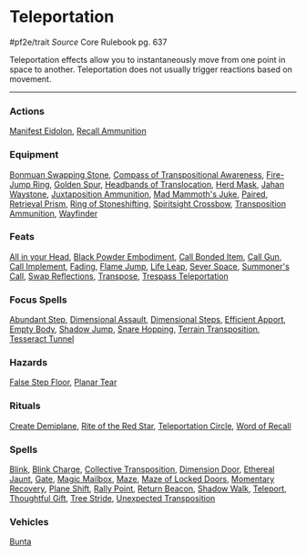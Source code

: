 # Teleportation
#pf2e/trait 
*Source* Core Rulebook pg. 637

Teleportation effects allow you to instantaneously move from one point in space to another. Teleportation does not usually trigger reactions based on movement.

---

### Actions
[Manifest Eidolon](../Rules/Actions/Manifest%20Eidolon.md), [Recall Ammunition](Recall%20Ammunition)

### Equipment
[Bonmuan Swapping Stone](Bonmuan%20Swapping%20Stone), [Compass of Transpositional Awareness](Compass%20of%20Transpositional%20Awareness), [Fire-Jump Ring](Fire-Jump%20Ring), [Golden Spur](Golden%20Spur), [Headbands of Translocation](Headbands%20of%20Translocation), [Herd Mask](Herd%20Mask), [Jahan Waystone](Jahan%20Waystone), [Juxtaposition Ammunition](Juxtaposition%20Ammunition), [Mad Mammoth's Juke](Mad%20Mammoth's%20Juke), [Paired](Paired), [Retrieval Prism](Retrieval%20Prism), [Ring of Stoneshifting](Ring%20of%20Stoneshifting), [Spiritsight Crossbow](Spiritsight%20Crossbow), [Transposition Ammunition](Transposition%20Ammunition), [Wayfinder](Wayfinder)

### Feats
[All in your Head](All%20in%20your%20Head), [Black Powder Embodiment](Black%20Powder%20Embodiment), [Call Bonded Item](Call%20Bonded%20Item), [Call Gun](Call%20Gun), [Call Implement](Call%20Implement), [Fading](Fading), [Flame Jump](Flame%20Jump), [Life Leap](Life%20Leap), [Sever Space](Sever%20Space), [Summoner's Call](Summoner's%20Call), [Swap Reflections](Swap%20Reflections), [Transpose](Transpose), [Trespass Teleportation](Trespass%20Teleportation)

### Focus Spells
[Abundant Step](../Spells_Rituals/Focus%20Spells/Level%204/Abundant%20Step.md), [Dimensional Assault](../Spells_Rituals/Focus%20Spells/Level%201/Dimensional%20Assault.md), [Dimensional Steps](../Spells_Rituals/Focus%20Spells/Level%204/Dimensional%20Steps.md), [Efficient Apport](../Spells_Rituals/Focus%20Spells/Level%201/Efficient%20Apport.md), [Empty Body](../Spells_Rituals/Focus%20Spells/Level%209/Empty%20Body.md), [Shadow Jump](../Spells_Rituals/Focus%20Spells/Level%205/Shadow%20Jump.md), [Snare Hopping](../Spells_Rituals/Focus%20Spells/Level%201/Snare%20Hopping.md), [Terrain Transposition](../Spells_Rituals/Focus%20Spells/Level%205/Terrain%20Transposition.md), [Tesseract Tunnel](../Spells_Rituals/Focus%20Spells/Cantrips/Tesseract%20Tunnel.md)

### Hazards
[False Step Floor](False%20Step%20Floor), [Planar Tear](Planar%20Tear)

### Rituals
[Create Demiplane](../Spells_Rituals/Rituals/Level%208/Create%20Demiplane.md), [Rite of the Red Star](../Spells_Rituals/Rituals/Level%208/Rite%20of%20the%20Red%20Star.md), [Teleportation Circle](../Spells_Rituals/Rituals/Level%207/Teleportation%20Circle.md), [Word of Recall](../Spells_Rituals/Rituals/Level%207/Word%20of%20Recall.md)

### Spells
[Blink](../Spells_Rituals/Arcane_Tradition/Level%204/Blink.md), [Blink Charge](../Spells_Rituals/Arcane_Tradition/Level%205/Blink%20Charge.md), [Collective Transposition](../Spells_Rituals/Arcane_Tradition/Level%206/Collective%20Transposition.md), [Dimension Door](../Spells_Rituals/Arcane_Tradition/Level%204/Dimension%20Door.md), [Ethereal Jaunt](../Spells_Rituals/Arcane_Tradition/Level%207/Ethereal%20Jaunt.md), [Gate](../Spells_Rituals/Arcane_Tradition/Level%2010/Gate.md), [Magic Mailbox](../Spells_Rituals/Arcane_Tradition/Level%204/Magic%20Mailbox.md), [Maze](../Spells_Rituals/Arcane_Tradition/Level%208/Maze.md), [Maze of Locked Doors](../Spells_Rituals/Arcane_Tradition/Level%207/Maze%20of%20Locked%20Doors.md), [Momentary Recovery](../Spells_Rituals/Arcane_Tradition/Level%207/Momentary%20Recovery.md), [Plane Shift](../Spells_Rituals/Arcane_Tradition/Level%207/Plane%20Shift.md), [Rally Point](../Spells_Rituals/Arcane_Tradition/Level%203/Rally%20Point.md), [Return Beacon](../Spells_Rituals/Arcane_Tradition/Level%205/Return%20Beacon.md), [Shadow Walk](../Spells_Rituals/Arcane_Tradition/Level%205/Shadow%20Walk.md), [Teleport](../Spells_Rituals/Arcane_Tradition/Level%206/Teleport.md), [Thoughtful Gift](../Spells_Rituals/Arcane_Tradition/Level%201/Thoughtful%20Gift.md), [Tree Stride](../Spells_Rituals/Arcane_Tradition/Level%205/Tree%20Stride.md), [Unexpected Transposition](../Spells_Rituals/Arcane_Tradition/Level%206/Unexpected%20Transposition.md)

### Vehicles
[Bunta](Bunta)
